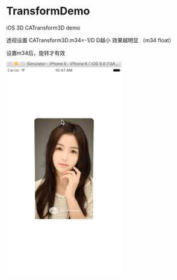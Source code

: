 # TransformDemo
iOS 3D CATransform3D demo

透视设置 CATransform3D.m34=-1/D D越小 效果越明显 （m34 float）

设置m34后，旋转才有效

![image](https://github.com/Foreversgy/TransformDemo/raw/master/transform.gif)
